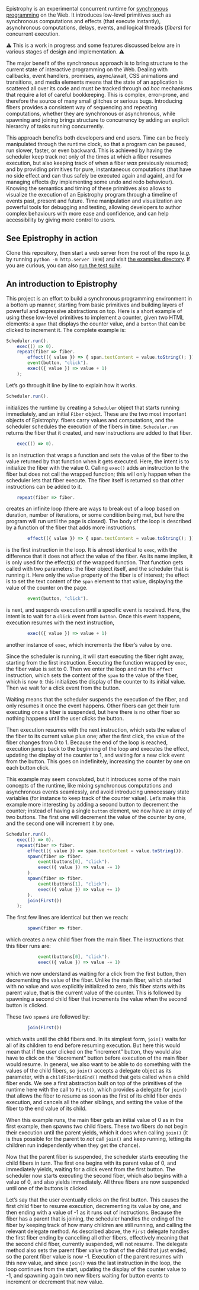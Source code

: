Epistrophy is an experimental concurrent runtime for [synchronous
programming](https://en.wikipedia.org/wiki/Synchronous_programming_language)
on the Web. It introduces low-level primitives such as synchronous computations
and effects (that execute instantly), asynchronous computations, delays,
events, and logical threads (_fibers_) for concurrent execution.

⚠️ This is a work in progress and some features discussed below are in various
stages of design and implementation. ⚠️

The major benefit of the synchronous approach is to bring structure to
the current state of interactive programming on the Web. Dealing with callbacks,
event handlers, promises, async/await, CSS animations and transitions, and media
elements means that the state of an application is scattered all over its code
and must be tracked through _ad hoc_ mechanisms that require a lot of careful
bookkeeping. This is complex, error-prone, and therefore the source of many
small glitches or serious bugs. Introducing fibers provides a consistent way of
sequencing and repeating computations, whether they are synchronous or
asynchronous, while spawning and joining brings structure to concurrency by
adding an explicit hierarchy of tasks running concurrently.

This approach benefits both developers and end users. Time can be freely
manipulated through the runtime clock, so that a program can be paused, run
slower, faster, or even backward. This is achieved by having the scheduler keep
track not only of the times at which a fiber resumes execution, but also
keeping track of when a fiber _was_ previously resumed; and by providing
primitives for pure, instantaneous computations (that have no side effect and
can thus safely be executed again and again), and for managing effects (by
implementing some undo and redo behaviour). Knowing the semantics and timing of
these primitives also allows to visualize the execution of an Epistrophy
program through a timeline of events past, present and future. Time
manipulation and visualization are powerful tools for debugging and testing,
allowing developers to author complex behaviours with more ease and confidence,
and can help accessibility by giving more control to users.

## See Epistrophy in action

Clone this repository, then start a web server from the root of the repo
(_e.g._ by running `python -m http.server 7890`) and visit
[the examples directory](http://localhost:7890/examples/). If you are curious,
you can also [run the test suite](http://localhost:7890/test/).

## An introduction to Epistrophy

This project is an effort to build a synchronous programming environment in a
bottom up manner, starting from basic primitives and building layers of
powerful and expressive abstractions on top. Here is a short example of using
these low-level primitives to implement a counter, given two HTML elements: a
`span` that displays the counter value, and a `button` that can be clicked to
increment it. The complete example is:

```js
Scheduler.run().
    exec(() => 0).
    repeat(fiber => fiber.
        effect(({ value }) => { span.textContent = value.toString(); }).
        event(button, "click").
        exec(({ value }) => value + 1)
    );
```

Let’s go through it line by line to explain how it works.

```js
Scheduler.run().
```

initializes the runtime by creating a `Scheduler` object that starts running
immediately, and an initial `Fiber` object. These are the two most important
objects of Epistrophy: fibers carry values and computations, and the scheduler
schedules the execution of the fibers in time. `Scheduler.run` returns the fiber
that it created, and new instructions are added to that fiber.

```js
    exec(() => 0).
```

is an instruction that wraps a function and sets the value of the fiber to the
value returned by that function when it gets executed. Here, the intent is to
initialize the fiber with the value 0. Calling `exec()` adds an instruction to
the fiber but does not call the wrapped function; this will only happen when the
scheduler lets that fiber execute. The fiber itself is returned so that other
instructions can be added to it.

```js
    repeat(fiber => fiber.
```

creates an infinite loop (there are ways to break out of a loop based on
duration, number of iterations, or some condition being met, but here the
program will run until the page is closed). The body of the loop is described by
a function of the fiber that adds more instructions.

```js
        effect(({ value }) => { span.textContent = value.toString(); }).
```

is the first instruction in the loop. It is almost identical to `exec`, with the
difference that it does not affect the value of the fiber. As its name implies,
it is only used for the effect(s) of the wrapped function. That function gets
called with two parameters: the fiber object itself, and the scheduler that is
running it. Here only the `value` property of the fiber is of interest; the
effect is to set the text content of the `span` element to that value,
displaying the value of the counter on the page.

```js
        event(button, "click").
```

is next, and suspends execution until a specific event is received. Here, the
intent is to wait for a `click` event from `button`. Once this event happens,
execution resumes with the next instruction,

```js
        exec(({ value }) => value + 1)
```

another instance of `exec`, which increments the fiber’s value by one.

Since the scheduler is running, it will start executing the fiber right away,
starting from the first instruction. Executing the function wrapped by `exec`,
the fiber value is set to 0. Then we enter the loop and run the `effect`
instruction, which sets the content of the `span` to the value of the fiber,
which is now `0`: this initializes the display of the counter to its initial
value. Then we wait for a click event from the button.

Waiting means that the scheduler suspends the execution of the fiber, and only
resumes it once the event happens. Other fibers can get their turn executing
once a fiber is suspended, but here there is no other fiber so nothing happens
until the user clicks the button.

Then execution resumes with the next instruction, which sets the value of the
fiber to its current value plus one; after the first click, the value of the
fiber changes from 0 to 1. Because the end of the loop is reached, execution
jumps back to the beginning of the loop and executes the effect, updating the
display of the counter to 1, and waiting for a new click event from the button.
This goes on indefinitely, increasing the counter by one on each button click.

This example may seem convoluted, but it introduces some of the main concepts
of the runtime, like mixing synchronous computations and asynchronous events
seamlessly, and avoid introducing unnecessary state variables (for instance to
keep track of the counter value). Let’s make this example more interesting by
adding a second button to decrement the counter; instead of having a single
`button` element, we now have an array of two buttons. The first one will
decrement the value of the counter by one, and the second one will increment
it by one.

```js
Scheduler.run().
    exec(() => 0).
    repeat(fiber => fiber.
        effect(({ value }) => span.textContent = value.toString()).
        spawn(fiber => fiber.
            event(buttons[0], "click").
            exec(({ value }) => value -= 1)
        ).
        spawn(fiber => fiber.
            event(buttons[1], "click").
            exec(({ value }) => value += 1)
        ).
        join(First())
    );
```

The first few lines are identical but then we reach:

```js
        spawn(fiber => fiber.
```

which creates a new child fiber from the main fiber. The instructions that this
fiber runs are:

```js
            event(buttons[0], "click").
            exec(({ value }) => value -= 1)
```

which we now understand as waiting for a click from the first button, then
decrementing the value of the fiber. Unlike the main fiber, which started with
no value and was explicitly initialized to zero, this fiber starts with its
parent value, that is the current value of the counter. This is followed by
spawning a second child fiber that increments the value when the second button
is clicked.

These two `spawn`s are followed by:

```js
        join(First())
```

which waits until the child fibers end. In its simplest form, `join()` waits for
all of its children to end before resuming execution. But here this would mean
that if the user clicked on the “increment” button, they would also have to
click on the “decrement” button before execution of the main fiber would resume.
In general, we also want to be able to do something with the values of the child
fibers, so `join()` accepts a delegate object as its parameter, with a
`childFiberDidEnd()` method that gets called when a child fiber ends. We see
a first abstraction built on top of the primitives of the runtime here with the
call to `First()`, which provides a delegate for `join()` that allows the fiber
to resume as soon as the first of its child fiber ends execution, and cancels
all the other siblings, and setting the value of the fiber to the end value of
its child.

When this example runs, the main fiber gets an initial value of 0 as in the
first example, then spawns two child fibers. These two fibers do not begin
their execution until the parent yields, which it does when calling `join()`
(it is thus possible for the parent to *not* call `join()` and keep running,
letting its children run independently when they get the chance).

Now that the parent fiber is suspended, the scheduler starts executing the
child fibers in turn. The first one begins with its parent value of 0, and
immediately yields, waiting for a click event from the first button. The
scheduler now starts executing the second fiber, which also begins with a value
of 0, and also yields immediately. All three fibers are now suspended until
one of the buttons is clicked.

Let’s say that the user eventually clicks on the first button. This causes the
first child fiber to resume execution, decrementing its value by one, and then
ending with a value of -1 as it runs out of instructions. Because the fiber has
a parent that is joining, the scheduler handles the ending of the fiber by
keeping track of how many children are still running, and calling the relevant
delegate method. As described above, the `First` delegate handles the first
fiber ending by cancelling all other fibers, effectively meaning that the
second child fiber, currently suspended, will not resume. The delegate method
also sets the parent fiber value to that of the child that just ended, so the
parent fiber value is now -1. Execution of the parent resumes with this new
value, and since `join()` was the last instruction in the loop, the loop
continues from the start, updating the display of the counter value to -1, and
spawning again two new fibers waiting for button events to increment or
decrement that new value.
